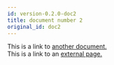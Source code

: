 ```yaml
---
id: version-0.2.0-doc2
title: document number 2
original_id: doc2
---
```


This is a link to [another document.](doc3.md)  
This is a link to an [external page.](http://www.example.com)

